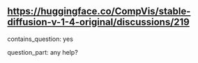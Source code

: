 ## https://huggingface.co/CompVis/stable-diffusion-v-1-4-original/discussions/219

contains_question: yes

question_part: any help?